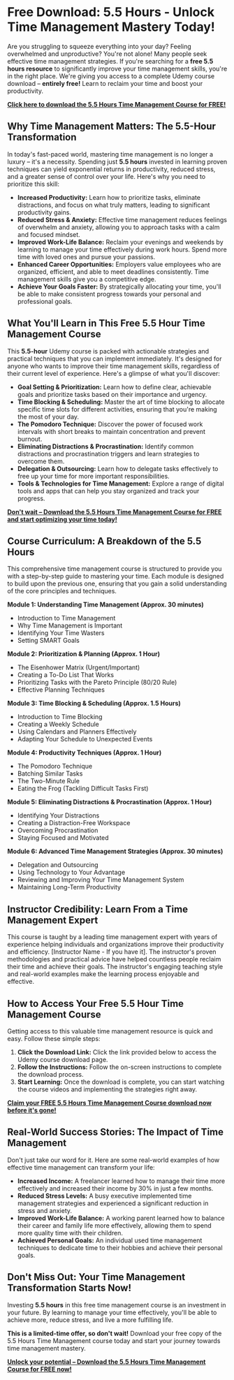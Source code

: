 # Free Download: 5.5 Hours - Unlock Time Management Mastery Today!

Are you struggling to squeeze everything into your day? Feeling overwhelmed and unproductive? You're not alone! Many people seek effective time management strategies. If you're searching for a **free 5.5 hours resource** to significantly improve your time management skills, you're in the right place. We're giving you access to a complete Udemy course download – **entirely free!** Learn to reclaim your time and boost your productivity.

[**Click here to download the 5.5 Hours Time Management Course for FREE!**](https://udemywork.com/5-5-hours)

## Why Time Management Matters: The 5.5-Hour Transformation

In today's fast-paced world, mastering time management is no longer a luxury – it's a necessity. Spending just **5.5 hours** invested in learning proven techniques can yield exponential returns in productivity, reduced stress, and a greater sense of control over your life. Here's why you need to prioritize this skill:

*   **Increased Productivity:** Learn how to prioritize tasks, eliminate distractions, and focus on what truly matters, leading to significant productivity gains.
*   **Reduced Stress & Anxiety:** Effective time management reduces feelings of overwhelm and anxiety, allowing you to approach tasks with a calm and focused mindset.
*   **Improved Work-Life Balance:** Reclaim your evenings and weekends by learning to manage your time effectively during work hours. Spend more time with loved ones and pursue your passions.
*   **Enhanced Career Opportunities:** Employers value employees who are organized, efficient, and able to meet deadlines consistently. Time management skills give you a competitive edge.
*   **Achieve Your Goals Faster:** By strategically allocating your time, you'll be able to make consistent progress towards your personal and professional goals.

## What You'll Learn in This Free 5.5 Hour Time Management Course

This **5.5-hour** Udemy course is packed with actionable strategies and practical techniques that you can implement immediately. It's designed for anyone who wants to improve their time management skills, regardless of their current level of experience. Here's a glimpse of what you'll discover:

*   **Goal Setting & Prioritization:** Learn how to define clear, achievable goals and prioritize tasks based on their importance and urgency.
*   **Time Blocking & Scheduling:** Master the art of time blocking to allocate specific time slots for different activities, ensuring that you're making the most of your day.
*   **The Pomodoro Technique:** Discover the power of focused work intervals with short breaks to maintain concentration and prevent burnout.
*   **Eliminating Distractions & Procrastination:** Identify common distractions and procrastination triggers and learn strategies to overcome them.
*   **Delegation & Outsourcing:** Learn how to delegate tasks effectively to free up your time for more important responsibilities.
*   **Tools & Technologies for Time Management:** Explore a range of digital tools and apps that can help you stay organized and track your progress.

[**Don't wait – Download the 5.5 Hours Time Management Course for FREE and start optimizing your time today!**](https://udemywork.com/5-5-hours)

## Course Curriculum: A Breakdown of the 5.5 Hours

This comprehensive time management course is structured to provide you with a step-by-step guide to mastering your time. Each module is designed to build upon the previous one, ensuring that you gain a solid understanding of the core principles and techniques.

**Module 1: Understanding Time Management (Approx. 30 minutes)**

*   Introduction to Time Management
*   Why Time Management is Important
*   Identifying Your Time Wasters
*   Setting SMART Goals

**Module 2: Prioritization & Planning (Approx. 1 Hour)**

*   The Eisenhower Matrix (Urgent/Important)
*   Creating a To-Do List That Works
*   Prioritizing Tasks with the Pareto Principle (80/20 Rule)
*   Effective Planning Techniques

**Module 3: Time Blocking & Scheduling (Approx. 1.5 Hours)**

*   Introduction to Time Blocking
*   Creating a Weekly Schedule
*   Using Calendars and Planners Effectively
*   Adapting Your Schedule to Unexpected Events

**Module 4: Productivity Techniques (Approx. 1 Hour)**

*   The Pomodoro Technique
*   Batching Similar Tasks
*   The Two-Minute Rule
*   Eating the Frog (Tackling Difficult Tasks First)

**Module 5: Eliminating Distractions & Procrastination (Approx. 1 Hour)**

*   Identifying Your Distractions
*   Creating a Distraction-Free Workspace
*   Overcoming Procrastination
*   Staying Focused and Motivated

**Module 6: Advanced Time Management Strategies (Approx. 30 minutes)**

*   Delegation and Outsourcing
*   Using Technology to Your Advantage
*   Reviewing and Improving Your Time Management System
*   Maintaining Long-Term Productivity

## Instructor Credibility: Learn From a Time Management Expert

This course is taught by a leading time management expert with years of experience helping individuals and organizations improve their productivity and efficiency. [Instructor Name - If you have it]. The instructor's proven methodologies and practical advice have helped countless people reclaim their time and achieve their goals. The instructor's engaging teaching style and real-world examples make the learning process enjoyable and effective.

## How to Access Your Free 5.5 Hour Time Management Course

Getting access to this valuable time management resource is quick and easy. Follow these simple steps:

1.  **Click the Download Link:** Click the link provided below to access the Udemy course download page.
2.  **Follow the Instructions:** Follow the on-screen instructions to complete the download process.
3.  **Start Learning:** Once the download is complete, you can start watching the course videos and implementing the strategies right away.

[**Claim your FREE 5.5 Hours Time Management Course download now before it's gone!**](https://udemywork.com/5-5-hours)

## Real-World Success Stories: The Impact of Time Management

Don't just take our word for it. Here are some real-world examples of how effective time management can transform your life:

*   **Increased Income:** A freelancer learned how to manage their time more effectively and increased their income by 30% in just a few months.
*   **Reduced Stress Levels:** A busy executive implemented time management strategies and experienced a significant reduction in stress and anxiety.
*   **Improved Work-Life Balance:** A working parent learned how to balance their career and family life more effectively, allowing them to spend more quality time with their children.
*   **Achieved Personal Goals:** An individual used time management techniques to dedicate time to their hobbies and achieve their personal goals.

## Don't Miss Out: Your Time Management Transformation Starts Now!

Investing **5.5 hours** in this free time management course is an investment in your future. By learning to manage your time effectively, you'll be able to achieve more, reduce stress, and live a more fulfilling life.

**This is a limited-time offer, so don't wait!** Download your free copy of the 5.5 Hours Time Management course today and start your journey towards time management mastery.

[**Unlock your potential – Download the 5.5 Hours Time Management Course for FREE now!**](https://udemywork.com/5-5-hours)
